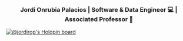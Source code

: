 <div align="center">
  
  ### Jordi Onrubia Palacios | Software & Data Engineer :computer: | Associated Professor :school:
  
</div>

[![@jordirop's Holopin board](https://holopin.io/api/user/board?user=jordirop)](https://holopin.io/@jordirop)

